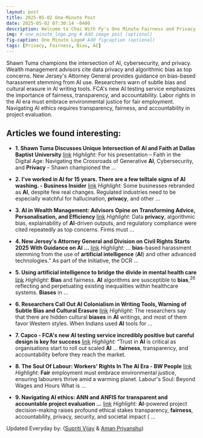 ```yaml
---
layout: post
title: 2025-05-02 One-Minute Post
date: 2025-05-02 07:30:14 -0400
description: Welcome to Chai With Py's One Minute Fairness and Privacy, which aims to provide you the current happenings in the world of Fairness, Privacy, and AI.
img: # one_minute_logo.png # Add image post (optional)
fig-caption: One Minute Logo# Add figcaption (optional)
tags: [Privacy, Fairness, Bias, AI]
---
```


Shawn Tuma champions the intersection of AI, cybersecurity, and privacy. Wealth management advisors cite data privacy and algorithmic bias as top concerns. New Jersey's Attorney General provides guidance on bias-based harassment stemming from AI use. Researchers warn of subtle bias and cultural erasure in AI writing tools. FCA's new AI testing service emphasizes the importance of fairness, transparency, and accountability. Labor rights in the AI era must embrace environmental justice for fair employment. Navigating AI ethics requires transparency, fairness, and accountability in project evaluation.

## Articles we found interesting:

- **1. Shawn Tuma Discusses Unique Intersection of <b>AI</b> and Faith at Dallas Baptist University** [link](https://www.spencerfane.com/insight/shawn-tuma-discusses-unique-intersection-of-ai-and-faith-at-dallas-baptist-university/)
_Highlight:_ For his presentation – Faith in the Digital Age: Navigating the Crossroads of Generative <b>AI</b>, Cybersecurity, and <b>Privacy</b> – Shawn championed the&nbsp;...

- **2. I&#39;ve worked in <b>AI</b> for 15 years. There are a few telltale signs of <b>AI</b> washing. - Business Insider** [link](https://www.businessinsider.com/ai-washing-signs-john-fitzpatrick-nitro-cto-apple-engineer-2025-4)
_Highlight:_ Some businesses rebranded as <b>AI</b>, despite few real changes. Regulated industries need to be especially watchful for hallucination, <b>privacy</b>, and other&nbsp;...

- **3. <b>AI</b> in Wealth Management: Advisors Opine on Transforming Advice, Personalisation, and Efficiency** [link](https://www.hubbis.com/article/ai-in-wealth-management-advisors-opine-on-transforming-advice-personalisation-and-efficiency)
_Highlight:_ Data <b>privacy</b>, algorithmic bias, explainability of <b>AI</b>-driven outputs, and regulatory compliance were cited repeatedly as top concerns. Firms must&nbsp;...

- **4. New Jersey&#39;s Attorney General and Division on Civil Rights Starts 2025 With Guidance on <b>AI</b> ...** [link](https://www.lexology.com/library/detail.aspx%3Fg%3D618c0eb8-77f1-4418-ae8b-1fa96ffbee13)
_Highlight:_ ... <b>bias</b>-based harassment stemming from the use of <b>artificial intelligence</b> (<b>AI</b>) and other advanced technologies.” As part of the Initiative, the DCR&nbsp;...

- **5. Using <b>artificial intelligence</b> to bridge the divide in mental health care** [link](https://hospitalhealthcare.com/in-depth/health-technology/using-artificial-intelligence-to-bridge-the-divide-in-mental-health-care/)
_Highlight:_ <b>Bias</b> and fairness. <b>AI</b> algorithms are susceptible to <b>bias</b>,<sup>26</sup> reflecting and perpetuating existing inequalities within healthcare systems. <b>Biases</b> in&nbsp;...

- **6. Researchers Call Out <b>AI</b> Colonialism in Writing Tools, Warning of Subtle <b>Bias</b> and Cultural Erasure** [link](https://www.digitalinformationworld.com/2025/05/researchers-call-out-ai-colonialism-in.html)
_Highlight:_ The researchers say that there are hidden cultural <b>biases</b> in <b>AI</b> writings, and most of them favor Western styles. When Indians used <b>AI</b> tools for&nbsp;...

- **7. Capco - FCA&#39;s new <b>AI</b> testing service incredibly positive but careful design is key for success** [link](https://ifamagazine.com/capco-fcas-new-ai-testing-service-incredibly-positive-but-careful-design-is-key-for-success/)
_Highlight:_ “Trust in <b>AI</b> is critical as organisations start to roll out scaled <b>AI</b> ... <b>fairness</b>, transparency, and accountability before they reach the market.

- **8. The Soul Of Labour: Workers&#39; Rights In The <b>AI</b> Era - BW People** [link](https://www.bwpeople.in/article/the-soul-of-labour-workers-rights-in-the-ai-era-555508)
_Highlight:_ <b>Fair</b> employment must embrace environmental justice, ensuring labourers thrive amid a warming planet. Labour&#39;s Soul: Beyond Wages and Hours What is&nbsp;...

- **9. Navigating <b>AI</b> ethics: ANN and ANFIS for transparent and accountable project evaluation ...** [link](https://www.frontiersin.org/journals/artificial-intelligence/articles/10.3389/frai.2025.1535845/epub)
_Highlight:_ <b>AI</b>-powered project decision-making raises profound ethical stakes transparency, <b>fairness</b>, accountability, privacy, security, and societal impact (&nbsp;...


Updated Everyday by: (<a href="https://supritivijay.github.io/">Supriti Vijay</a> & <a href="https://amanpriyanshu.github.io/">Aman Priyanshu</a>)
